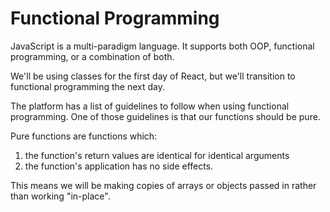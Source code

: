 # Functional Programming

JavaScript is a multi-paradigm language. It supports both OOP, functional programming, or a combination of both.

We'll be using classes for the first day of React, but we'll transition to functional programming the next day.

The platform has a list of guidelines to follow when using functional programming. One of those guidelines is that our functions should be pure.

Pure functions are functions which:

1. the function's return values are identical for identical arguments
2. the function's application has no side effects.

This means we will be making copies of arrays or objects passed in rather than working "in-place".